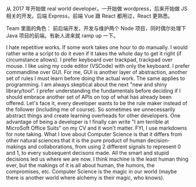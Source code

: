 从 2017 年开始做 real world developer。一开始做 wordpress，后来开始做 JS 相关的开发。后端 Express，前端 Vue 跟 React 都用过，React 更熟悉。

Team 里面的角色：
前后端开发，开发与维护两个 Node 项目，同时偶尔处理下 Java 项目的前端。有新人进来就 ramp up 一下。

I hate repetitive works. If some work takes one hour to do manually. I would rather write a script to do it even if it takes the whole day to get it right (if circumstance allows).
I prefer keyboard over trackpad, trackpad over mouse. I like using my code editor (VSCode) with only the keyboard.
I prefer commandline over GUI. For me, GUI is another layer of abstraction, another set of rules I must learn before doing the actual work.
The same applies to programming. I am always skeptical about the next "new and shiny library/tool". I prefer understanding the fundamentals before deciding if I should embrace another set of APIs on top of what has already been offered. Let's face it, every developer wants to be the rule maker instead of the follower (including me of course). So sometimes we unnecessarily abstract things and create learning overheads for other developers.
One advantage of being a developer is I finally can write "I am terrible at MicroSoft Office Suits" on my CV and it won't matter. FYI, I use markdowns for note taking.
What I love about Computer Science is that it differs from other natural sciences that it is the pure product of human decision-makings and collaborations, from using 2 different signals to represent 0 and 1, to every subsequent decisons made.
All the smart and stupid decisions led us where we are now.
I think machine is the least human thing ever, but the makings of it is all about human, the humors, the compromises, etc.
Computer Science is the magic in our world (maybe there is another world where alchemy is their magic, who knows).
